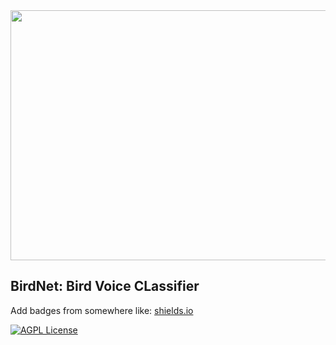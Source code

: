 <img src="https://happymag.tv/wp-content/uploads/2020/04/Webp.net-resizeimage-9-2.jpg" height=400px; width=800px>

## BirdNet: Bird Voice CLassifier

Add badges from somewhere like: [shields.io](https://shields.io/)

[![AGPL License](https://img.shields.io/badge/license-AGPL-blue.svg)](http://www.gnu.org/licenses/agpl-3.0)

